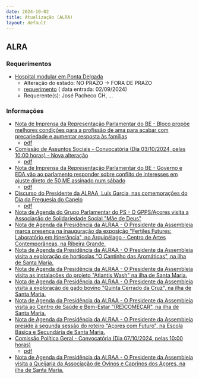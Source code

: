 ```yaml
---
date: 2024-10-02
title: Atualização (ALRA)
layout: default
---
```

## ALRA

### Requerimentos

* [Hospital modular em Ponta Delgada](http://base.alra.pt:82/4DACTION/w_pesquisa_registo/4/8485)
  * Alteração do estado: NO PRAZO → FORA DE PRAZO
  * [requerimento](http://base.alra.pt:82/Doc_Req/XIIIreque134.pdf) ( data entrada: 02/09/2024)
  * Requerente(s): José Pacheco CH, ...

### Informações

* [Nota de Imprensa da Representação Parlamentar do BE - Bloco propõe melhores condições para a profissão de ama para acabar com precariedade e aumentar resposta às famílias](http://base.alra.pt:82/4DACTION/w_pesquisa_registo/8/20322)
  * [pdf](http://base.alra.pt:82/Doc_Noticias/NI20322.pdf)
* [Comissão de Assuntos Sociais - Convocatória (Dia 03/10/2024, pelas 10:00 horas) - Nova alteração](http://base.alra.pt:82/4DACTION/w_pesquisa_registo/8/20323)
  * [pdf](http://base.alra.pt:82/Doc_Noticias/NI20323.pdf)
* [Nota de Imprensa da Representação Parlamentar do BE - Governo e EDA vão ao parlamento responder sobre conflito de interesses em ajuste direto de 50 ME assinado num sábado](http://base.alra.pt:82/4DACTION/w_pesquisa_registo/8/20325)
  * [pdf](http://base.alra.pt:82/Doc_Noticias/NI20325.pdf)
* [Discurso do Presidente da ALRAA, Luís Garcia, nas comemorações do Dia da Freguesia do Capelo](http://base.alra.pt:82/4DACTION/w_pesquisa_registo/8/20326)
  * [pdf](http://base.alra.pt:82/Doc_Noticias/NI20326.pdf)
* [Nota de Agenda do Grupo Parlamentar do PS - O GPPS/Açores visita a Associação de Solidariedade Social "Mãe de Deus"](http://base.alra.pt:82/4DACTION/w_pesquisa_registo/8/20327)
* [Nota de Agenda da Presidência da ALRAA - O Presidente da Assembleia marca presença na inauguração da exposição "Fertiles Futures: Laboratório em Itinerância", no Arquipélago - Centro de Artes Contemporâneas, na Ribeira Grande.](http://base.alra.pt:82/4DACTION/w_pesquisa_registo/8/20328)
* [Nota de Agenda da Presidência da ALRAA - O Presidente da Assembleia visita a exploração de hortícolas "O Cantinho das Aromáticas", na ilha de Santa Maria.](http://base.alra.pt:82/4DACTION/w_pesquisa_registo/8/20329)
* [Nota de Agenda da Presidência da ALRAA - O Presidente da Assembleia visita as instalações do projeto "Atlantis Wash" na ilha de Santa Maria.](http://base.alra.pt:82/4DACTION/w_pesquisa_registo/8/20330)
* [Nota de Agenda da Presidência da ALRAA - O Presidente da Assembleia visita a exploração de gado bovino "Quinta Cerrado da Cruz", na ilha de Santa Maria.](http://base.alra.pt:82/4DACTION/w_pesquisa_registo/8/20331)
* [Nota de Agenda da Presidência da ALRAA - O Presidente da Assembleia visita ao Centro de Saúde e Bem-Estar "(RE)COMEÇAR", na ilha de Santa Maria.](http://base.alra.pt:82/4DACTION/w_pesquisa_registo/8/20332)
* [Nota de Agenda da Presidência da ALRAA - O Presidente da Assembleia preside à segunda sessão do roteiro "Açores com Futuro", na Escola Básica e Secundária de Santa Maria.](http://base.alra.pt:82/4DACTION/w_pesquisa_registo/8/20333)
* [Comissão Política Geral - Convocatória (Dia 07/10/2024, pelas 10:00 horas)](http://base.alra.pt:82/4DACTION/w_pesquisa_registo/8/20334)
  * [pdf](http://base.alra.pt:82/Doc_Noticias/NI20334.pdf)
* [Nota de Agenda da Presidência da ALRAA - O Presidente da Assembleia visita a Queijaria da Associação de Ovinos e Caprinos dos Açores, na ilha de Santa Maria.](http://base.alra.pt:82/4DACTION/w_pesquisa_registo/8/20336)
